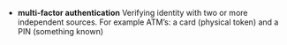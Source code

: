 * **multi-factor authentication**
    Verifying identity with two or more independent sources. For example ATM’s: a card (physical token) and a PIN (something known)
